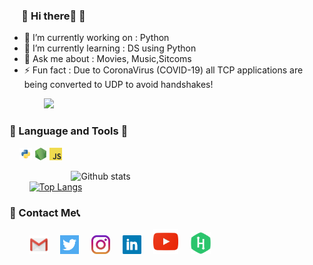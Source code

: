 ###            &nbsp;&nbsp;&nbsp;&nbsp;    🔷   Hi there👋 🔷
- 🔭 I’m currently working on : Python
- 🌱 I’m currently learning : DS using Python
- 💬 Ask me about : Movies, Music,Sitcoms
- ⚡ Fun fact : Due to CoronaVirus (COVID-19) all TCP applications are being converted to UDP to avoid handshakes!<p>
&nbsp;&nbsp;&nbsp;&nbsp;&nbsp;&nbsp;&nbsp;&nbsp;![](https://komarev.com/ghpvc/?username=abhishek-shukla21&color=red) 
### 🔶 Language and Tools 🔶
&nbsp;&nbsp;&nbsp;&nbsp;<code><img height="20" src="https://raw.githubusercontent.com/github/explore/80688e429a7d4ef2fca1e82350fe8e3517d3494d/topics/python/python.png"></code>
<code><img height="20" src="https://raw.githubusercontent.com/github/explore/80688e429a7d4ef2fca1e82350fe8e3517d3494d/topics/nodejs/nodejs.png"></code>
<code><img height="20" src="https://raw.githubusercontent.com/github/explore/80688e429a7d4ef2fca1e82350fe8e3517d3494d/topics/javascript/javascript.png"></code> <p>
&nbsp;&nbsp;&nbsp;&nbsp;&nbsp;&nbsp;&nbsp;&nbsp;&nbsp;&nbsp;&nbsp;&nbsp; &nbsp;&nbsp;&nbsp;&nbsp;&nbsp;&nbsp;&nbsp;&nbsp;&nbsp;&nbsp;&nbsp;&nbsp;![Github stats](https://github-readme-stats.vercel.app/api?username=abhishek-shukla21&show_icons=true&theme=synthwave)
![]() <br>
&nbsp;&nbsp;&nbsp;&nbsp;&nbsp;&nbsp;&nbsp;&nbsp;[![Top Langs](https://github-readme-stats.vercel.app/api/top-langs/?username=abhishek-shukla21)](https://github.com/abhishek-shukla21/github-readme-stats) <p>
 ### 🔴  Contact Me📞 
&nbsp;&nbsp;&nbsp;&nbsp;&nbsp;&nbsp;&nbsp;&nbsp;<a href= "mailto: shuklaabhishek1221@gmail.com"><img height="30" src="https://github.com/abhishek-shukla21/abhishek-shukla21/blob/master/assets/g.png?raw=true"></a>&nbsp;&nbsp;&nbsp;&nbsp;
<a href="https://twitter/sarcaster_21"><img height="30" src="https://github.com/abhishek-shukla21/abhishek-shukla21/blob/master/assets/twitter.png?raw=true"></a>&nbsp;&nbsp;&nbsp;&nbsp;
<a href="https://instagram/sarcaster_21"><img height="30" src="https://github.com/abhishek-shukla21/abhishek-shukla21/blob/master/assets/instagram.jpg?raw=true"></a>&nbsp;&nbsp;&nbsp;&nbsp;
<a href="https://www.linkedin.com/in//abhishek-shukla21/"><img height="30" src="https://github.com/abhishek-shukla21/abhishek-shukla21/blob/master/assets/linkedin.png?raw=true"></a>&nbsp;&nbsp;&nbsp;&nbsp;
<a href="https://youtube.com/abhishek-shukla21"><img height="40" src="https://github.com/abhishek-shukla21/abhishek-shukla21/blob/master/assets/yt.png?raw=true"></a>&nbsp;&nbsp;&nbsp;&nbsp;
<a href="https://www.hackerrank.com/_abhishek_shukla"><img height="35" src="https://github.com/abhishek-shukla21/abhishek-shukla21/blob/master/assets/hr.png?raw=true"></a>



